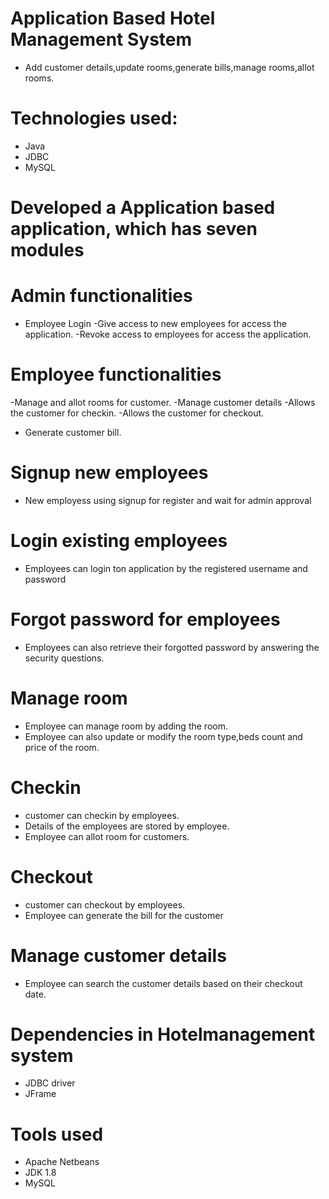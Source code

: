 # Application Based Hotel Management System
-  Add customer details,update rooms,generate bills,manage rooms,allot rooms.

# Technologies used:
- Java
- JDBC
- MySQL

# Developed a Application based application, which has seven modules
# Admin functionalities
- Employee Login
-Give access to new employees for access the application.
-Revoke  access to employees for access the application.

# Employee functionalities
-Manage and allot rooms for customer.
-Manage customer details
-Allows the customer for checkin.
-Allows the customer for checkout.
- Generate customer bill.

# Signup new employees
- New employess using signup for register and wait for admin approval

# Login existing employees
- Employees can login ton application by the registered username and password


# Forgot password for employees
- Employees can also retrieve their forgotted password by answering the security questions.

# Manage room 
- Employee can manage room by adding the room.
- Employee can also update or modify the room type,beds count and price of the room.

# Checkin 
- customer can checkin by employees.
- Details of the employees are stored by employee.
- Employee can allot room for customers.

# Checkout
- customer can checkout by employees.
- Employee can generate the bill for the customer

# Manage customer details
- Employee can search the customer details based on their checkout date.

# Dependencies in Hotelmanagement system
- JDBC driver
- JFrame
 
# Tools used
- Apache Netbeans
- JDK 1.8
- MySQL

